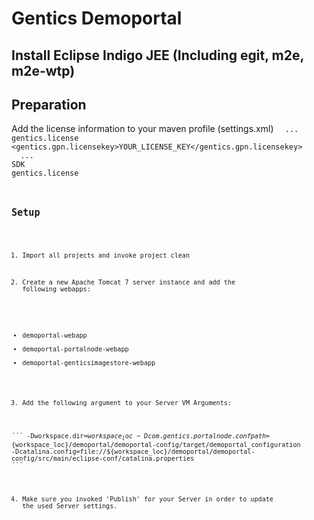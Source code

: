 # Gentics Demoportal #

## Install Eclipse Indigo JEE (Including egit, m2e, m2e-wtp) ##

## Preparation ##

Add the license information to your maven profile (settings.xml)
<code>
    <profiles>
        ...
        <profile>
            <id>gentics.license</id>
            <properties>
                    <gentics.gpn.licensekey>YOUR_LICENSE_KEY</gentics.gpn.licensekey>
            </properties>
        </profile>
        ...
    </profiles>
    <activeProfiles>
        <activeProfile>SDK</activeProfile>
        <activeProfile>gentics.license</activeProfile>
    </activeProfiles>
<code>

## Setup ##

1. Import all projects and invoke project clean

2. Create a new Apache Tomcat 7 server instance and add the following webapps:

* demoportal-webapp
* demoportal-portalnode-webapp
* demoportal-genticsimagestore-webapp

3. Add the following argument to your Server VM Arguments:

´´´
	-Dworkspace.dir=${workspace_loc}
	-Dcom.gentics.portalnode.confpath=${workspace_loc}/demoportal/demoportal-config/target/demoportal_configuration
	-Dcatalina.config=file://${workspace_loc}/demoportal/demoportal-config/src/main/eclipse-conf/catalina.properties
´´´

4. Make sure you invoked 'Publish' for your Server in order to update the used Server settings.